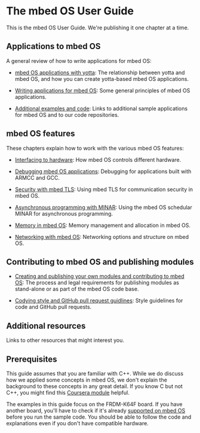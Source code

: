 # The mbed OS User Guide

This is the mbed OS User Guide. We're publishing it one chapter at a time. 

## Applications to  mbed OS

A general review of how to write applications for mbed OS:

* [mbed OS applications with yotta](app_on_yotta.md): The relationship between yotta and mbed OS, and how you can create yotta-based mbed OS applications. 

* [Writing applications for mbed OS](app_on_mbed_os.md): Some general principles of mbed OS applications.

* [Additional examples and code](../GetTheCode.md): Links to additional sample applications for mbed OS and to our code repositories.

## mbed OS features

These chapters explain how to work with the various mbed OS features:

* [Interfacing to hardware](Interfacing.md): How mbed OS controls different hardware.

* [Debugging mbed OS applications](Debugging.md): Debugging for applications built with ARMCC and GCC.

* [Security with mbed TLS](mbed_tls.md): Using mbed TLS for communication security in mbed OS.

* [Asynchronous programming with MINAR](MINAR.md): Using the mbed OS schedular MINAR for asynchronous programming. 

* [Memory in mbed OS](memory.md): Memory management and allocation in mbed OS. 

* [Networking with mbed OS](networking.md): Networking options and structure on mbed OS.

## Contributing to mbed OS and publishing modules

* [Creating and publishing your own modules and contributing to mbed OS](contributing.md): The process and legal requirements for publishing modules as stand-alone or as part of the mbed OS code base.

* [Codying style and GitHub pull request guidlines](Code_Style): Style guidelines for code and GitHub pull requests.

## Additional resources

Links to other resources that might interest you.

## Prerequisites

This guide assumes that you are familiar with C++. While we do discuss how we applied some concepts in mbed OS, we don't explain the background to these concepts in any great detail. If you know C but not C++, you might find this [Coursera module](https://www.coursera.org/course/cplusplus4c) helpful.

The examples in this guide focus on the FRDM-K64F board. If you have another board, you'll have to check if it's already [supported on mbed OS](https://www.mbed.com/en/development/hardware/boards/) before you run the sample code. You should be able to follow the code and explanations even if you don't have compatible hardware.
